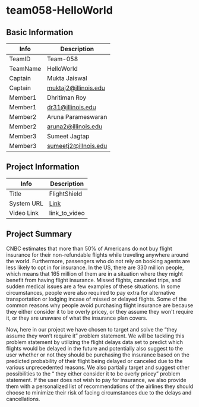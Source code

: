 # team058-HelloWorld

## Basic Information

|   Info      |        Description     |
| ----------- | ---------------------- |
| TeamID      |        Team-058        |
| TeamName    |         HelloWorld     |
| Captain     |       Mukta Jaiswal    |
| Captain     | muktaj2@illinois.edu   |
| Member1     |        Dhritiman Roy   |
| Member1     |   dr31@illinois.edu    |
| Member2     |    Aruna Parameswaran  |
| Member2     |  aruna2@illinois.edu   |
| Member3     |      Sumeet Jagtap     |
| Member3     |  sumeetj2@illnois.edu  |

## Project Information

|   Info      |        Description     |
| ----------- | ---------------------- |
|  Title      |       FlightShield     |
| System URL  |      [Link](https://cs411-team058-helloworld.uc.r.appspot.com)|
| Video Link  |      link_to_video     |

## Project Summary

CNBC estimates that more than 50% of Americans do not buy flight insurance for their non-refundable flights while traveling anywhere around the world. Furthermore, passengers who do not rely on booking agents are less likely to opt in for insurance.  In the US, there are 330 million people, which means that 165 million of them are in a situation where they might benefit from having flight insurance. Missed flights, canceled trips, and sudden medical issues are a few examples of these situations. In some circumstances, people were also required to pay extra  for alternative transportation or lodging incase of missed or delayed flights. Some of the common reasons why people avoid purchasing flight insurance are because they either consider it to be overly pricey, or they assume they won't require it, or they are unaware of what the insurance plan covers. 

Now, here in our project we have chosen to target and solve the “they assume they won’t require it” problem statement. We will be tackling this problem statement by utilizing the  flight delays data set to predict which flights would be delayed in the future and potentially also suggest to the user whether or not they should be purchasing the insurance based on the predicted probability of their flight being delayed or canceled due to the various unprecedented reasons. We also partially target and suggest other possibilities to the “ they either consider it to be overly pricey” problem statement. If the user does not wish to pay for insurance, we also provide them with a personalized list of recommendations of the airlines they should choose to minimize their risk of facing circumstances due to the delays and cancellations.

